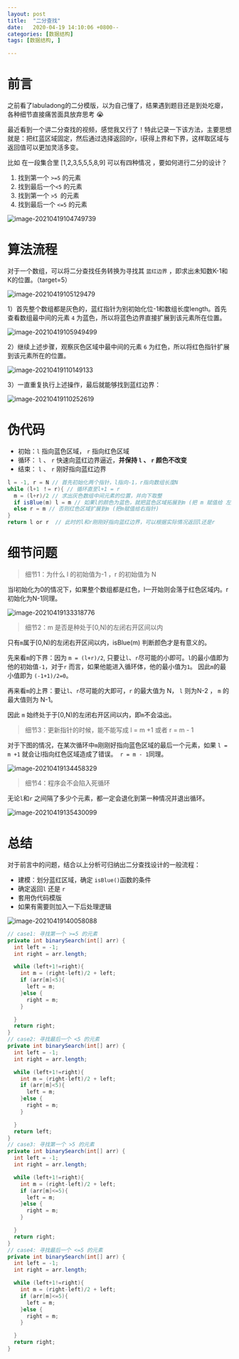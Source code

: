 ```yaml
---
layout: post
title:  "二分查找"
date:   2020-04-19 14:10:06 +0800--
categories: [数据结构]
tags: [数据结构, ]  

---
```


# 前言

之前看了labuladong的二分模版，以为自己懂了，结果遇到题目还是到处吃瘪，各种细节直接痛苦面具放弃思考 😭

最近看到一个讲二分查找的视频，感觉我又行了！特此记录一下该方法，主要思想就是：把红蓝区域固定，然后通过选择返回的r，l获得上界和下界，这样取区域与返回值可以更加灵活多变。

比如 在一段集合里 [1,2,3,5,5,5,8,9] 可以有四种情况 ，要如何进行二分的设计？

1. 找到第一个 `>=5` 的元素 
2. 找到最后一个`<5` 的元素 
3. 找到第一个 `>5 `的元素
4. 找到最后一个 `<=5` 的元素 

![image-20210419104749739](/assets/imgs/image-20210419104749739.png)





# 算法流程

对于一个数组，可以将二分查找任务转换为寻找其 `蓝红边界` ，即求出未知数K-1和K的位置。（target=5）

![image-20210419105129479](/assets/imgs/image-20210419105129479.png)

1）首先整个数组都是灰色的，蓝红指针为别初始化位-1和数组长度length。首先查看数组最中间的元素 `4` 为蓝色，所以将蓝色边界直接扩展到该元素所在位置。

![image-20210419105949499](/assets/imgs/image-20210419105949499.png)

2）继续上述步骤，观察灰色区域中最中间的元素 `6` 为红色，所以将红色指针扩展到该元素所在的位置。

![image-20210419110149133](/assets/imgs/image-20210419110149133.png)

3）一直重复执行上述操作，最后就能够找到蓝红边界：

![image-20210419110252619](/assets/imgs/image-20210419110252619.png)



# 伪代码

- 初始：`l` 指向蓝色区域， `r` 指向红色区域
- 循环： `l` 、 `r`  快速向蓝红边界逼近，**并保持  `l` 、 `r`   颜色不改变**
- 结束： `l` 、 `r`  刚好指向蓝红边界

```java
l = -1, r = N // 首先初始化两个指针，l指向-1，r指向数组长度N
while (l+1 ！= r){ // 循环直至l+1 = r
  m = (l+r)/2 // 求出灰色数组中间元素的位置，并向下取整
  if isBlue(m) l = m // 如果l的颜色为蓝色，就把蓝色区域拓展到m (把 m 赋值给 左指针)
  else r = m // 否则红色区域扩展到m (把m赋值给右指针)
}
return l or r  // 此时的l和r刚刚好指向蓝红边界，可以根据实际情况返回l还是r
```



# 细节问题

> 细节1：为什么 l 的初始值为-1 ，r 的初始值为 N

当l初始化为0的情况下，如果整个数组都是红色，l一开始则会落于红色区域内。r初始化为N-1同理。

![image-20210419133318776](/assets/imgs/image-20210419133318776.png)



> 细节2：m 是否是种处于[0,N)的左闭右开区间以内

只有`m`属于[0,N)的左闭右开区间以内，isBlue(m) 判断颜色才是有意义的。

先来看`m`的下界：因为 `m = (l+r)/2`, 只要让`l`、`r`尽可能的小即可。`l`的最小值即为他的初始值`-1`，对于`r` 而言，如果他能进入循环体，他的最小值为`1`。 因此`m`的最小值即为 `(-1+1)/2=0`。

再来看`m`的上界：要让`l`、`r`尽可能的大即可，`r` 的最大值为 N， `l` 则为N-2 ， `m` 的最大值则为 N-1。

因此 `m` 始终处于于[0,N)的左闭右开区间以内，即`m`不会溢出。

> 细节3：更新指针的时候，能不能写成 l = m +1 或者 r = m - 1

对于下图的情况，在某次循环中`m`刚刚好指向蓝色区域的最后一个元素，如果 `l = m +1` 就会让l指向红色区域造成了错误。` r = m - 1`同理。

![image-20210419134458329](/assets/imgs/image-20210419134458329.png)

> 细节4：程序会不会陷入死循环

无论`l`和`r` 之间隔了多少个元素，都一定会退化到第一种情况并退出循环。

 ![image-20210419135430099](/assets/imgs/image-20210419135430099.png)



# 总结

对于前言中的问题，结合以上分析可归纳出二分查找设计的一般流程：

- 建模：划分蓝红区域，确定 `isBlue()`函数的条件
- 确定返回`l` 还是 `r`
- 套用伪代码模版
- 如果有需要则加入一下后处理逻辑

![image-20210419140058088](/assets/imgs/image-20210419140058088.png)



```java
// case1: 寻找第一个 >=5 的元素
private int binarySearch(int[] arr) {
  int left = -1;
  int right = arr.length;

  while (left+1!=right){
    int m = (right-left)/2 + left;
    if (arr[m]<5){
      left = m;
    }else {
      right = m;
    }

  }
  return right;
}
// case2: 寻找最后一个 <5 的元素
private int binarySearch(int[] arr) {
  int left = -1;
  int right = arr.length;

  while (left+1!=right){
    int m = (right-left)/2 + left;
    if (arr[m]<5){
      left = m;
    }else {
      right = m;
    }

  }
  return left;
}
// case3: 寻找第一个 >5 的元素
private int binarySearch(int[] arr) {
  int left = -1;
  int right = arr.length;

  while (left+1!=right){
    int m = (right-left)/2 + left;
    if (arr[m]<=5){
      left = m;
    }else {
      right = m;
    }

  }
  return right;
}
// case4: 寻找最后一个 <=5 的元素
private int binarySearch(int[] arr) {
  int left = -1;
  int right = arr.length;

  while (left+1!=right){
    int m = (right-left)/2 + left;
    if (arr[m]<=5){
      left = m;
    }else {
      right = m;
    }

  }
  return right;
}
```

